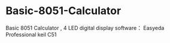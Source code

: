 # Basic-8051-Calculator
Basic 8051 Calculator , 4 LED digital display
software：
Easyeda Professional
keil C51
